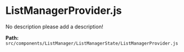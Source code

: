 # ListManagerProvider.js
No description please add a description!

**Path:** `src/components/ListManager/ListManagerState/ListManagerProvider.js` 
